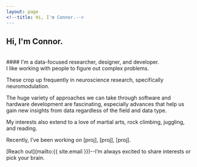 ```yaml
---
layout: page
<!--title: Hi, I'm Connor.-->
---
```

## Hi, I'm Connor.
<br>
#### I'm a data-focused researcher, designer, and developer.
<br>
I like working with people to figure out complex problems.

These crop up frequently in neuroscience research, specifically neuromodulation.

The huge variety of approaches we can take through software and hardware development are fascinating, especially advances that help us gain new insights from data regardless of the field and data type.

My interests also extend to a love of martial arts, rock climbing, juggling, and reading.

Recently, I’ve been working on [proj], [proj], [proj].

[Reach out](mailto:{{ site.email }})--I’m always excited to share interests or pick your brain.
